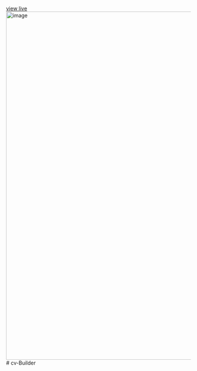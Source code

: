 <a href="https://thecv-builder.netlify.app/">view live</a>
<img width="949" alt="image" src="https://github.com/AtmaniChouaib22/cv-Builder/assets/118760200/a84ffc9c-1258-4499-ad67-0413a0075d8b"># cv-Builder
